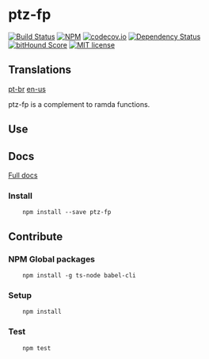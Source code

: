# ptz-fp

[![Build Status](https://travis-ci.org/polutz/ptz-fp.svg)](https://travis-ci.org/polutz/ptz-fp)
[![NPM](https://img.shields.io/npm/v/ptz-fp.svg)](https://www.npmjs.com/package/ptz-fp)
[![codecov.io](http://codecov.io/github/polutz/ptz-fp/coverage.svg)](http://codecov.io/github/polutz/ptz-fp)
[![Dependency Status](https://gemnasium.com/polutz/ptz-fp.svg)](https://gemnasium.com/polutz/ptz-fp)
[![bitHound Score](https://www.bithound.io/github/gotwarlost/istanbul/badges/score.svg)](https://www.bithound.io/github/polutz/ptz-fp)
[![MIT license](http://img.shields.io/badge/license-MIT-brightgreen.svg)](http://opensource.org/licenses/MIT)

## Translations
[pt-br](https://github.com/polutz/ptz-fp/blob/master/README.pt-br.md)
[en-us](https://github.com/polutz/ptz-fp/blob/master/README.md)

ptz-fp is a complement to ramda functions.


## Use

## Docs
[Full docs](https://polutz.github.io/ptz-fp/)

### Install
```
    npm install --save ptz-fp
```

## Contribute

### NPM Global packages
```
    npm install -g ts-node babel-cli
```

### Setup
```
    npm install   
```

### Test
```
    npm test
```
